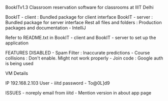 BookITv1.3
Classroom reservation software for classrooms at IIIT Delhi

BookIT - client : Bundled package for client interface
BookIT - server : Bundled package for server interface
Rest all files and folders : Production packages and documentation - IntelliJ

Refer to README.txt in BookIT - client and BookIT - server to set up the application

FEATURES DISABLED
	- Spam Filter 		: Inaccurate predictions
	- Course collisions	: Don't enable. Might not work properly
	- Join code 		: Google auth is being used
	
VM Details

IP 192.168.2.103
User - iiitd
password - To@0L]d9

ISSUES
	- noreply email from iiitd
	- Mention version in about app page
	
